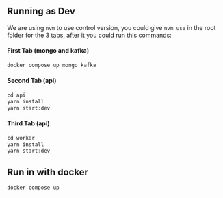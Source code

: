 ## Running as Dev
We are using `nvm` to use control version, you could give `nvm use` in the root folder for the 3 tabs, after it you could run this commands:

#### First Tab (mongo and kafka)
```javascript
docker compose up mongo kafka
```

#### Second Tab (api)
```javascript
cd api
yarn install
yarn start:dev
```

#### Third Tab (api)
```javascript
cd worker
yarn install
yarn start:dev
```

## Run in with docker
```javascript
docker compose up
```